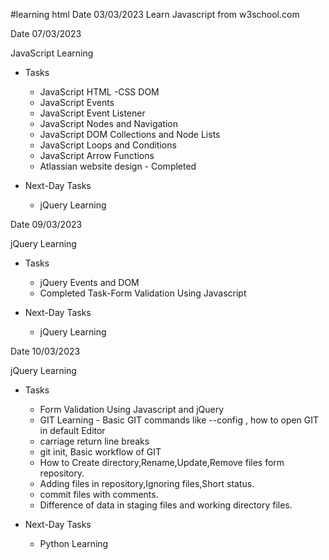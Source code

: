 #learning html
Date 03/03/2023
Learn Javascript from w3school.com

Date 07/03/2023

JavaScript Learning

 - Tasks
     - JavaScript HTML -CSS DOM 
     - JavaScript Events
     - JavaScript Event Listener
     - JavaScript Nodes and Navigation
     - JavaScript DOM Collections and Node Lists
     - JavaScript Loops and Conditions
     - JavaScript Arrow Functions
     - Atlassian website design - Completed

 - Next-Day Tasks
     - jQuery Learning

Date 09/03/2023

jQuery Learning

 - Tasks
     - jQuery Events and DOM 
     - Completed Task-Form Validation Using Javascript

 - Next-Day Tasks
     - jQuery Learning

Date 10/03/2023

jQuery Learning

 - Tasks
     - Form Validation Using Javascript and jQuery
     - GIT Learning - Basic GIT commands like --config , how to open GIT in default Editor
     - carriage return line breaks
     - git init, Basic workflow of GIT
     - How to Create directory,Rename,Update,Remove files form repository.
     - Adding files in repository,Ignoring files,Short status.
     - commit files with comments. 
     - Difference of data in staging files and working directory files.

 - Next-Day Tasks
     - Python Learning
